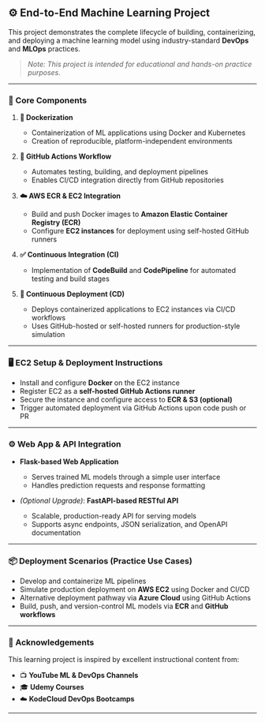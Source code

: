 ## ⚙️ End-to-End Machine Learning Project

This project demonstrates the complete lifecycle of building, containerizing, and deploying a machine learning model using industry-standard **DevOps** and **MLOps** practices.  
>  *Note: This project is intended for educational and hands-on practice purposes.*

---

### 🚀 Core Components

1. **🧱 Dockerization**
   - Containerization of ML applications using Docker and Kubernetes  
   - Creation of reproducible, platform-independent environments

2. **🔁 GitHub Actions Workflow**
   - Automates testing, building, and deployment pipelines  
   - Enables CI/CD integration directly from GitHub repositories

3. **☁️ AWS ECR & EC2 Integration**
   - Build and push Docker images to **Amazon Elastic Container Registry (ECR)**  
   - Configure **EC2 instances** for deployment using self-hosted GitHub runners

4. **✅ Continuous Integration (CI)**
   - Implementation of **CodeBuild** and **CodePipeline** for automated testing and build stages

5. **🚀 Continuous Deployment (CD)**
   - Deploys containerized applications to EC2 instances via CI/CD workflows  
   - Uses GitHub-hosted or self-hosted runners for production-style simulation

---

### 🖥️ EC2 Setup & Deployment Instructions

- Install and configure **Docker** on the EC2 instance  
- Register EC2 as a **self-hosted GitHub Actions runner**  
- Secure the instance and configure access to **ECR & S3 (optional)**  
- Trigger automated deployment via GitHub Actions upon code push or PR

---

### ⚙️ Web App & API Integration

- **Flask-based Web Application**
   - Serves trained ML models through a simple user interface
   - Handles prediction requests and response formatting

- *(Optional Upgrade)*: **FastAPI-based RESTful API**
   - Scalable, production-ready API for serving models  
   - Supports async endpoints, JSON serialization, and OpenAPI documentation

---

### 📦 Deployment Scenarios (Practice Use Cases)

- Develop and containerize ML pipelines  
- Simulate production deployment on **AWS EC2** using Docker and CI/CD  
- Alternative deployment pathway via **Azure Cloud** using GitHub Actions  
- Build, push, and version-control ML models via **ECR** and **GitHub workflows**

---

### 🙏 Acknowledgements

This learning project is inspired by excellent instructional content from:

- 📺 **YouTube ML & DevOps Channels**  
- 🎓 **Udemy Courses**  
- ☁️ **KodeCloud DevOps Bootcamps**

---

